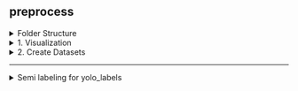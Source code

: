## preprocess


<details><summary>Folder Structure</summary>

```
preprocess/
├── visualCheck.py
├── visualCheck_filtered.py
├── splitdata.py
├── splitdata_v2.py
├── splitdata_yolo.py
├── duplicateCheck.py
├── pts2yolo.py
└── pts2yolo_v2.py
```

</details>


<details><summary>1. Visualization</summary>

```bash
$ python visualCheck.py
```

</details>


<details><summary>2. Create Datasets</summary>

- data: 3549 / 888 (v1-v3)
- data_filtered: 3249 / 813 (v4)

### version 1 (whole image as bounding box)

```bash
$ python splitdata.py
```

- output: `../../datasets/data_v1/` (.pts)

```bash
$ python pts2yolo.py 
```

- output: `../../datasets/data_v1/labels/` (.txt)


### version 2 (approximate bounding box with +- 20 pixels)

```bash
$ python splitdata.py
```

- output: `../../datasets/data_v1/` (.pts)

```bash
$ python pts2yolo_v2.py 
```

- output: `../../datasets/data_v1/labels/` (.txt)


### version 3

```bash
$ python splitdata_yolo.py
```

- output: `../../datasets/data_v2/` (.txt)


### version 4 (based on version 3 ../../datasets/yolo_labels)

```bash
$ python duplicateCheck.py
```

- output: `../../datasets/ivslab_facial_train_filtered/`, `../../datasets/ivslab_facial_train_filtered_details/`
  
```bash
$ python splitdata_v2.py
```

- output: `../../datasets/v0/` (.txt)

</details>

---

<details><summary>Semi labeling for yolo_labels</summary>
  
- Train a baseline model

```bash
$ cd ../ultralytics
$ python train.py --model_name yolov8n-pose.pt --yaml_path facial.yaml --n_epoch 300 --n_patience 100 --bs 8 --imgsz 640 --n_worker $(nproc) --save_path ./run/facial
```

- Predict the training dataset.

```bash
$ python predict.py --weight ./runs/facial/train/weights/best.pt \
                    --save_path ./runs/facial \
                    --predict_folder ../../datasets/v0/images/train
```

- Labeling the training set semi-automatically

```bash
$ cd ../preprocess
$ python semi_labeling.py
```

### Fine-tuning labels through X-AnyLabeling

- Convert the files to JSON format
```bash
$ python txt2json.py
```

- Open with X-AnyLabeling


</details>
